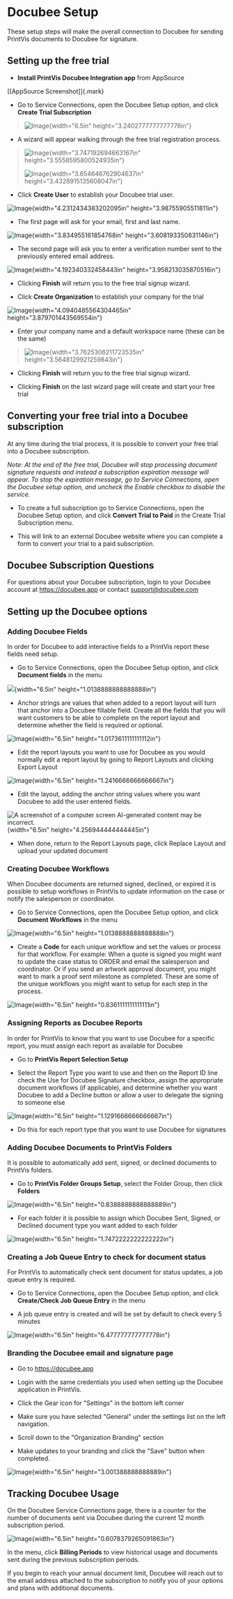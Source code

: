 # Docubee Setup

These setup steps will make the overall connection to Docubee for
sending PrintVis documents to Docubee for signature.

## Setting up the free trial

-   **Install PrintVis Docubee Integration app** from AppSource

[\[AppSource Screenshot\]]{.mark}

-   Go to Service Connections, open the Docubee Setup option, and click
    **Create Trial Subscription**

> ![Image](.SetupAssets/image1.png){width="6.5in"
> height="3.2402777777777776in"}

-   A wizard will appear walking through the free trial registration
    process.

> ![Image](.SetupAssets/image2.png){width="3.747192694663167in"
> height="3.5558595800524935in"}
>
> ![Image](.SetupAssets/image3.png){width="3.654646762904637in"
> height="3.4328915135608047in"}

-   Click **Create User** to establish your Docubee trial user.

![Image](.SetupAssets/image4.png){width="4.2312434383202095in"
height="3.98755905511811in"}

-   The first page will ask for your email, first and last name.

![Image](.SetupAssets/image5.png){width="3.834955161854768in"
height="3.608193350831146in"}

-   The second page will ask you to enter a verification number sent to
    the previously entered email address.

![Image](.SetupAssets/image6.png){width="4.192340332458443in"
height="3.958213035870516in"}

-   Clicking **Finish** will return you to the free trial signup wizard.

-   Click **Create Organization** to establish your company for the
    trial

![Image](.SetupAssets/image7.png){width="4.0940485564304465in"
height="3.879701443569554in"}

-   Enter your company name and a default workspace name (these can be
    the same)

> ![Image](.SetupAssets/image8.png){width="3.7625306211723535in"
> height="3.5648129921259843in"}

-   Clicking **Finish** will return you to the free trial signup wizard.

-   Clicking **Finish** on the last wizard page will create and start
    your free trial

## Converting your free trial into a Docubee subscription

At any time during the trial process, it is possible to convert your
free trial into a Docubee subscription.

*Note: At the end of the free trial, Docubee will stop processing
document signature requests and instead a subscription expiration
message will appear. To stop the expiration message, go to Service
Connections, open the Docubee setup option, and uncheck the Enable
checkbox to disable the service.*

-   To create a full subscription go to Service Connections, open the
    Docubee Setup option, and click **Convert Trial to Paid** in the
    Create Trial Subscription menu.

-   This will link to an external Docubee website where you can complete
    a form to convert your trial to a paid subscription.

## Docubee Subscription Questions

For questions about your Docubee subscription, login to your Docubee
account at <https://docubee.app> or contact support@docubee.com

## Setting up the Docubee options

### Adding Docubee Fields

In order for Docubee to add interactive fields to a PrintVis report
these fields need setup.

-   Go to Service Connections, open the Docubee Setup option, and click
    **Document fields** in the menu

![](.SetupAssets/image9.png){width="6.5in"
height="1.0138888888888888in"}

-   Anchor strings are values that when added to a report layout will
    turn that anchor into a Docubee fillable field. Create all the
    fields that you will want customers to be able to complete on the
    report layout and determine whether the field is required or
    optional.

![Image](.SetupAssets/image10.png){width="6.5in"
height="1.0173611111111112in"}

-   Edit the report layouts you want to use for Docubee as you would
    normally edit a report layout by going to Report Layouts and
    clicking Export Layout

![Image](.SetupAssets/image11.png){width="6.5in"
height="1.2416666666666667in"}

-   Edit the layout, adding the anchor string values where you want
    Docubee to add the user entered fields.

![A screenshot of a computer screen AI-generated content may be
incorrect.](.SetupAssets/image12.png){width="6.5in"
height="4.256944444444445in"}

-   When done, return to the Report Layouts page, click Replace Layout
    and upload your updated document

### Creating Docubee Workflows

When Docubee documents are returned signed, declined, or expired it is
possible to setup workflows in PrintVis to update information on the
case or notify the salesperson or coordinator.

-   Go to Service Connections, open the Docubee Setup option, and click
    **Document Workflows** in the menu

![Image](.SetupAssets/image9.png){width="6.5in"
height="1.0138888888888888in"}

-   Create a **Code** for each unique workflow and set the values or
    process for that workflow. For example: When a quote is signed you
    might want to update the case status to ORDER and email the
    salesperson and coordinator. Or if you send an artwork approval
    document, you might want to mark a proof sent milestone as
    completed. These are some of the unique workflows you might want to
    setup for each step in the process.

![Image](.SetupAssets/image13.png){width="6.5in"
height="0.8361111111111111in"}

### Assigning Reports as Docubee Reports

In order for PrintVis to know that you want to use Docubee for a
specific report, you must assign each report as available for Docubee

-   Go to **PrintVis Report Selection Setup**

-   Select the Report Type you want to use and then on the Report ID
    line check the Use for Docubee Signature checkbox, assign the
    appropriate document workflows (if applicable), and determine
    whether you want Docubee to add a Decline button or allow a user to
    delegate the signing to someone else

![Image](.SetupAssets/image14.png){width="6.5in"
height="1.1291666666666667in"}

-   Do this for each report type that you want to use Docubee for
    signatures

### Adding Docubee Documents to PrintVis Folders

It is possible to automatically add sent, signed, or declined documents
to PrintVis folders.

-   Go to **PrintVis Folder Groups Setup**, select the Folder Group,
    then click **Folders**

![Image](.SetupAssets/image15.png){width="6.5in"
height="0.8388888888888889in"}

-   For each folder it is possible to assign which Docubee Sent, Signed,
    or Declined document type you want added to each folder

![Image](.SetupAssets/image16.png){width="6.5in"
height="1.7472222222222222in"}

### Creating a Job Queue Entry to check for document status

For PrintVis to automatically check sent document for status updates, a
job queue entry is required.

-   Go to Service Connections, open the Docubee Setup option, and click
    **Create/Check Job Queue Entry** in the menu

-   A job queue entry is created and will be set by default to check
    every 5 minutes

![Image](.SetupAssets/image17.png){width="6.5in"
height="6.477777777777778in"}

### Branding the Docubee email and signature page

-   Go to <https://docubee.app>

-   Login with the same credentials you used when setting up the Docubee
    application in PrintVis.

-   Click the Gear icon for "Settings" in the bottom left corner

-   Make sure you have selected "General" under the settings list on the
    left navigation.

-   Scroll down to the "Organization Branding" section

-   Make updates to your branding and click the "Save" button when
    completed.

![Image](.SetupAssets/image18.png){width="6.5in"
height="3.001388888888889in"}

## Tracking Docubee Usage

On the Docubee Service Connections page, there is a counter for the
number of documents sent via Docubee during the current 12 month
subscription period.

![Image](.SetupAssets/image1.png){width="6.5in"
height="0.6078379265091863in"}

In the menu, click **Billing Periods** to view historical usage and
documents sent during the previous subscription periods.

If you begin to reach your annual document limit, Docubee will reach out
to the email address attached to the subscription to notify you of your
options and plans with additional documents.
